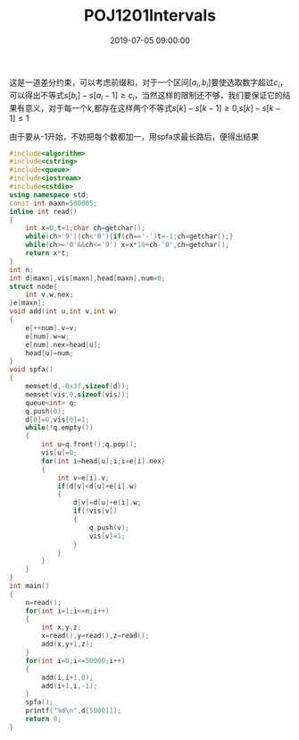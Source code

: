 ﻿---
title: POJ1201Intervals
date: 2019-07-05 09:00:00
tags:
- 差分约束
- 图论
categories:
- OI
enableMathJax: true
katex: true
---
这是一道差分约束，可以考虑前缀和，对于一个区间$[a_i,b_i]$要使选取数字超过$c_i$，可以得出不等式$s[b_i]-s[a_i-1]\geq c_i$，当然这样的限制还不够，我们要保证它的结果有意义，对于每一个$k$,都存在这样两个不等式$s[k]-s[k-1]\geq0$,$s[k]-s[k-1]\leq1$

由于要从-1开始，不妨把每个数都加一，用spfa求最长路后，便得出结果
<!--more-->
```cpp
#include<algorithm>
#include<cstring>
#include<queue>
#include<iostream>
#include<cstdio>
using namespace std;
const int maxn=500005;
inline int read()
{
	int x=0,t=1;char ch=getchar();
	while(ch>'9'||ch<'0'){if(ch=='-')t=-1;ch=getchar();}
	while(ch>='0'&&ch<='9') x=x*10+ch-'0',ch=getchar();
	return x*t;
}
int n;
int d[maxn],vis[maxn],head[maxn],num=0;
struct node{
	int v,w,nex;
}e[maxn];
void add(int u,int v,int w)
{
	e[++num].v=v;
	e[num].w=w;
	e[num].nex=head[u];
	head[u]=num;
}
void spfa()
{
	memset(d,-0x3f,sizeof(d));
	memset(vis,0,sizeof(vis));
	queue<int> q;
	q.push(0);
	d[0]=0,vis[0]=1;
	while(!q.empty())
	{
		int u=q.front();q.pop();
		vis[u]=0;
		for(int i=head[u];i;i=e[i].nex)
		{
			int v=e[i].v;
			if(d[v]<d[u]+e[i].w)
			{
				d[v]=d[u]+e[i].w;
				if(!vis[v])
				{
					q.push(v);
					vis[v]=1;
				}
			}
		}
	}
}
int main()
{
	n=read();
	for(int i=1;i<=n;i++)
	{
		int x,y,z;
		x=read(),y=read(),z=read();
		add(x,y+1,z);
	}
	for(int i=0;i<=50000;i++)
	{
		add(i,i+1,0);
		add(i+1,i,-1);
	}
	spfa();
	printf("%d\n",d[50001]);
	return 0;
}
```